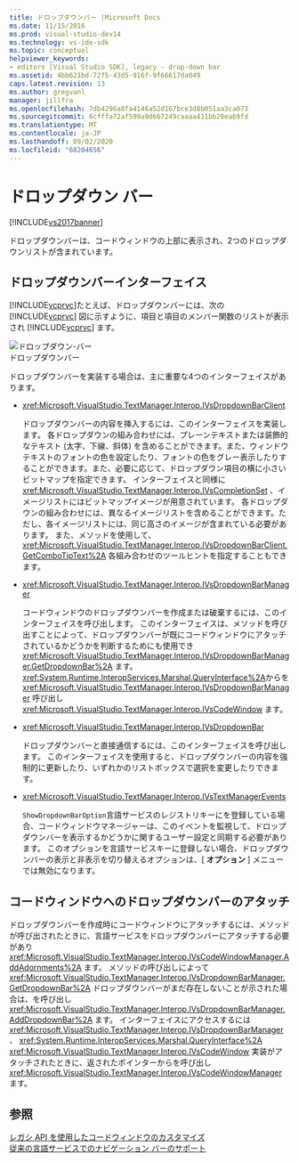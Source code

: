 ```yaml
---
title: ドロップダウンバー |Microsoft Docs
ms.date: 11/15/2016
ms.prod: visual-studio-dev14
ms.technology: vs-ide-sdk
ms.topic: conceptual
helpviewer_keywords:
- editors [Visual Studio SDK], legacy - drop-down bar
ms.assetid: 4bb621bd-72f5-43d5-916f-9f66617da049
caps.latest.revision: 13
ms.author: gregvanl
manager: jillfra
ms.openlocfilehash: 7db4296a8fa4146a52d167bce3d8b051aa3ca073
ms.sourcegitcommit: 6cfffa72af599a9d667249caaaa411bb28ea69fd
ms.translationtype: MT
ms.contentlocale: ja-JP
ms.lasthandoff: 09/02/2020
ms.locfileid: "68204656"
---
```

# <a name="drop-down-bar"></a>ドロップダウン バー
[!INCLUDE[vs2017banner](../includes/vs2017banner.md)]

ドロップダウンバーは、コードウィンドウの上部に表示され、2つのドロップダウンリストが含まれています。  
  
## <a name="drop-down-bar-interfaces"></a>ドロップダウンバーインターフェイス  
 [!INCLUDE[vcprvc](../includes/vcprvc-md.md)]たとえば、ドロップダウンバーには、次の [!INCLUDE[vcprvc](../includes/vcprvc-md.md)] 図に示すように、項目と項目のメンバー関数のリストが表示され [!INCLUDE[vcprvc](../includes/vcprvc-md.md)] ます。  
  
 ![ドロップダウン&#45;バー](../extensibility/media/vsdropdown-bar.gif "vsDropdown_bar")  
ドロップダウンバー  
  
 ドロップダウンバーを実装する場合は、主に重要な4つのインターフェイスがあります。  
  
- <xref:Microsoft.VisualStudio.TextManager.Interop.IVsDropdownBarClient>  
  
     ドロップダウンバーの内容を挿入するには、このインターフェイスを実装します。 各ドロップダウンの組み合わせには、プレーンテキストまたは装飾的なテキスト (太字、下線、斜体) を含めることができます。また、ウィンドウテキストのフォントの色を設定したり、フォントの色をグレー表示したりすることができます。また、必要に応じて、ドロップダウン項目の横に小さいビットマップを指定できます。 インターフェイスと同様に <xref:Microsoft.VisualStudio.TextManager.Interop.IVsCompletionSet> 、イメージリストにはビットマップイメージが用意されています。 各ドロップダウンの組み合わせには、異なるイメージリストを含めることができます。ただし、各イメージリストには、同じ高さのイメージが含まれている必要があります。 また、メソッドを使用して、 <xref:Microsoft.VisualStudio.TextManager.Interop.IVsDropdownBarClient.GetComboTipText%2A> 各組み合わせのツールヒントを指定することもできます。  
  
- <xref:Microsoft.VisualStudio.TextManager.Interop.IVsDropdownBarManager>  
  
     コードウィンドウのドロップダウンバーを作成または破棄するには、このインターフェイスを呼び出します。 このインターフェイスは、メソッドを呼び出すことによって、ドロップダウンバーが既にコードウィンドウにアタッチされているかどうかを判断するためにも使用でき <xref:Microsoft.VisualStudio.TextManager.Interop.IVsDropdownBarManager.GetDropdownBar%2A> ます。 <xref:System.Runtime.InteropServices.Marshal.QueryInterface%2A>からを <xref:Microsoft.VisualStudio.TextManager.Interop.IVsDropdownBarManager> 呼び出し <xref:Microsoft.VisualStudio.TextManager.Interop.IVsCodeWindow> ます。  
  
- <xref:Microsoft.VisualStudio.TextManager.Interop.IVsDropdownBar>  
  
     ドロップダウンバーと直接通信するには、このインターフェイスを呼び出します。 このインターフェイスを使用すると、ドロップダウンバーの内容を強制的に更新したり、いずれかのリストボックスで選択を変更したりできます。  
  
- <xref:Microsoft.VisualStudio.TextManager.Interop.IVsTextManagerEvents>  
  
     `ShowDropdownBarOption`言語サービスのレジストリキーにを登録している場合、コードウィンドウマネージャーは、このイベントを監視して、ドロップダウンバーを表示するかどうかに関するユーザー設定と同期する必要があります。 このオプションを言語サービスキーに登録しない場合、ドロップダウンバーの表示と非表示を切り替えるオプションは、[ **オプション** ] メニューでは無効になります。  
  
## <a name="attaching-a-drop-down-bar-to-a-code-window"></a>コードウィンドウへのドロップダウンバーのアタッチ  
 ドロップダウンバーを作成時にコードウィンドウにアタッチするには、メソッドが呼び出されたときに、言語サービスをドロップダウンバーにアタッチする必要があり <xref:Microsoft.VisualStudio.TextManager.Interop.IVsCodeWindowManager.AddAdornments%2A> ます。 メソッドの呼び出しによって <xref:Microsoft.VisualStudio.TextManager.Interop.IVsDropdownBarManager.GetDropdownBar%2A> ドロップダウンバーがまだ存在しないことが示された場合は、を呼び出し <xref:Microsoft.VisualStudio.TextManager.Interop.IVsDropdownBarManager.AddDropdownBar%2A> ます。 インターフェイスにアクセスするには <xref:Microsoft.VisualStudio.TextManager.Interop.IVsDropdownBarManager> 、 <xref:System.Runtime.InteropServices.Marshal.QueryInterface%2A> <xref:Microsoft.VisualStudio.TextManager.Interop.IVsCodeWindow> 実装がアタッチされたときに、返されたポインターからを呼び出し <xref:Microsoft.VisualStudio.TextManager.Interop.IVsCodeWindowManager> ます。  
  
## <a name="see-also"></a>参照  
 [レガシ API を使用したコードウィンドウのカスタマイズ](../extensibility/customizing-code-windows-by-using-the-legacy-api.md)   
 [従来の言語サービスでのナビゲーション バーのサポート](../extensibility/internals/support-for-the-navigation-bar-in-a-legacy-language-service.md)
